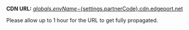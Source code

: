   __CDN URL:__ [${globals.envName}-${settings.partnerCode}.cdn.edgeport.net](http://${globals.envName}-${settings.partnerCode}.cdn.edgeport.net/) 
  
  Please allow up to 1 hour for the URL to get fully propagated.

